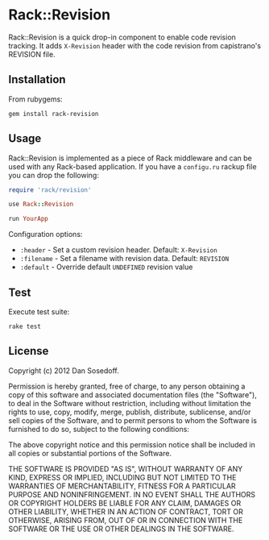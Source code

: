 # Rack::Revision

Rack::Revision is a quick drop-in component to enable code revision tracking. 
It adds `X-Revision` header with the code revision from capistrano's REVISION file.

## Installation

From rubygems:

```
gem install rack-revision
```

## Usage

Rack::Revision is implemented as a piece of Rack middleware and can be used with
any Rack-based application. If you have a `configu.ru` rackup file you can 
drop the following:

```ruby
require 'rack/revision'

use Rack::Revision

run YourApp
```

Configuration options:

- `:header` - Set a custom revision header. Default: `X-Revision`
- `:filename` - Set a filename with revision data. Default: `REVISION`
- `:default` - Override default `UNDEFINED` revision value

## Test

Execute test suite:

```
rake test
```

## License

Copyright (c) 2012 Dan Sosedoff.

Permission is hereby granted, free of charge, to any person obtaining a copy of this software and associated documentation files (the "Software"), to deal in the Software without restriction, including without limitation the rights to use, copy, modify, merge, publish, distribute, sublicense, and/or sell copies of the Software, and to permit persons to whom the Software is furnished to do so, subject to the following conditions:

The above copyright notice and this permission notice shall be included in all copies or substantial portions of the Software.

THE SOFTWARE IS PROVIDED "AS IS", WITHOUT WARRANTY OF ANY KIND, EXPRESS OR IMPLIED, INCLUDING BUT NOT LIMITED TO THE WARRANTIES OF MERCHANTABILITY, FITNESS FOR A PARTICULAR PURPOSE AND NONINFRINGEMENT. IN NO EVENT SHALL THE AUTHORS OR COPYRIGHT HOLDERS BE LIABLE FOR ANY CLAIM, DAMAGES OR OTHER LIABILITY, WHETHER IN AN ACTION OF CONTRACT, TORT OR OTHERWISE, ARISING FROM, OUT OF OR IN CONNECTION WITH THE SOFTWARE OR THE USE OR OTHER DEALINGS IN THE SOFTWARE.